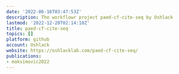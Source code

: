 ```yaml
---
date: '2022-06-16T03:47:53Z'
description: The workflowr project paed-cf-cite-seq by Oshlack
lastmod: '2022-12-20T02:14:10Z'
title: paed-cf-cite-seq
topics: []
platform: github
account: Oshlack
website: https://oshlacklab.com/paed-cf-cite-seq/
publications:
- maksimovic2022
---
```


